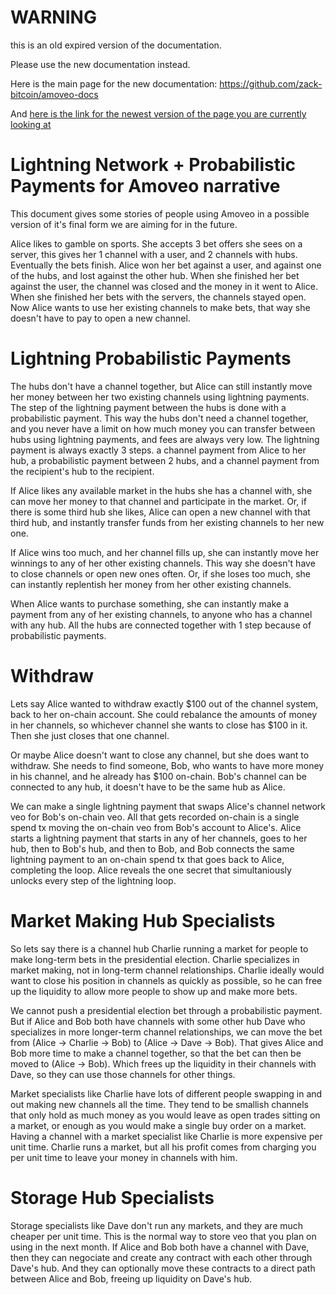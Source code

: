 WARNING
========

this is an old expired version of the documentation.

Please use the new documentation instead. 

Here is the main page for the new documentation: https://github.com/zack-bitcoin/amoveo-docs 

And [here is the link for the newest version of the page you are currently looking at](https://github.com/zack-bitcoin/amoveo-docs/blob/master//design/goal_narrative.md)

Lightning Network + Probabilistic Payments for Amoveo narrative
=======

This document gives some stories of people using Amoveo in a possible version of it's final form we are aiming for in the future.


Alice likes to gamble on sports. She accepts 3 bet offers she sees on a server, this gives her 1 channel with a user, and 2 channels with hubs.
Eventually the bets finish. Alice won her bet against a user, and against one of the hubs, and lost against the other hub.
When she finished her bet against the user, the channel was closed and the money in it went to Alice.
When she finished her bets with the servers, the channels stayed open.
Now Alice wants to use her existing channels to make bets, that way she doesn't have to pay to open a new channel.

Lightning Probabilistic Payments
=========

The hubs don't have a channel together, but Alice can still instantly move her money between her two existing channels using lightning payments.
The step of the lightning payment between the hubs is done with a probabilistic payment. This way the hubs don't need a channel together, and you never have a limit on how much money you can transfer between hubs using lightning payments, and fees are always very low.
The lightning payment is always exactly 3 steps. a channel payment from Alice to her hub, a probabilistic payment between 2 hubs, and a channel payment from the recipient's hub to the recipient.

If Alice likes any available market in the hubs she has a channel with, she can move her money to that channel and participate in the market.
Or, if there is some third hub she likes, Alice can open a new channel with that third hub, and instantly transfer funds from her existing channels to her new one.

If Alice wins too much, and her channel fills up, she can instantly move her winnings to any of her other existing channels. This way she doesn't have to close channels or open new ones often.
Or, if she loses too much, she can instantly replentish her money from her other existing channels.

When Alice wants to purchase something, she can instantly make a payment from any of her existing channels, to anyone who has a channel with any hub.
All the hubs are connected together with 1 step because of probabilistic payments.

Withdraw
======

Lets say Alice wanted to withdraw exactly $100 out of the channel system, back to her on-chain account.
She could rebalance the amounts of money in her channels, so whichever channel she wants to close has $100 in it. Then she just closes that one channel.

Or maybe Alice doesn't want to close any channel, but she does want to withdraw.
She needs to find someone, Bob, who wants to have more money in his channel, and he already has $100 on-chain. Bob's channel can be connected to any hub, it doesn't have to be the same hub as Alice.

We can make a single lightning payment that swaps Alice's channel network veo for Bob's on-chain veo.
All that gets recorded on-chain is a single spend tx moving the on-chain veo from Bob's account to Alice's.
Alice starts a lightning payment that starts in any of her channels, goes to her hub, then to Bob's hub, and then to Bob, and Bob connects the same lightning payment to an on-chain spend tx that goes back to Alice, completing the loop. Alice reveals the one secret that simultaniously unlocks every step of the lightning loop.


Market Making Hub Specialists
==============

So lets say there is a channel hub Charlie running a market for people to make long-term bets in the presidential election. Charlie specializes in market making, not in long-term channel relationships. Charlie ideally would want to close his position in channels as quickly as possible, so he can free up the liquidity to allow more people to show up and make more bets.

We cannot push a presidential election bet through a probabilistic payment.
But if Alice and Bob both have channels with some other hub Dave who specializes in more longer-term channel relationships, we can move the bet from (Alice -> Charlie -> Bob) to (Alice -> Dave -> Bob).
That gives Alice and Bob more time to make a channel together, so that the bet can then be moved to (Alice -> Bob). Which frees up the liquidity in their channels with Dave, so they can use those channels for other things.

Market specialists like Charlie have lots of different people swapping in and out making new channels all the time. They tend to be smallish channels that only hold as much money as you would leave as open trades sitting on a market, or enough as you would make a single buy order on a market.
Having a channel with a market specialist like Charlie is more expensive per unit time.
Charlie runs a market, but all his profit comes from charging you per unit time to leave your money in channels with him.

Storage Hub Specialists
======

Storage specialists like Dave don't run any markets, and they are much cheaper per unit time. This is the normal way to store veo that you plan on using in the next month.
If Alice and Bob both have a channel with Dave, then they can negociate and create any contract with each other through Dave's hub. And they can optionally move these contracts to a direct path between Alice and Bob, freeing up liquidity on Dave's hub.

